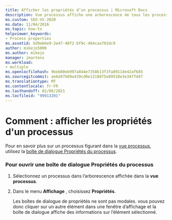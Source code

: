 ```yaml
---
title: Afficher les propriétés d’un processus | Microsoft Docs
description: Vue processus affiche une arborescence de tous les processus actifs sur votre système. Découvrez comment afficher les propriétés d’un processus qui s’affiche dans la vue processus.
ms.custom: SEO-VS-2020
ms.date: 11/04/2016
ms.topic: how-to
helpviewer_keywords:
- Process properties
ms.assetid: 5d9eb6e9-2e47-40f2-bf9c-464caa703dc9
author: mikejo5000
ms.author: mikejo
manager: jmartens
ms.workload:
- multiple
ms.openlocfilehash: 9beb80eb997a844e7358b13f3fa8911de42af685
ms.sourcegitcommit: ae6d47b09a439cd0e13180f5e89510e3e347fd47
ms.translationtype: MT
ms.contentlocale: fr-FR
ms.lasthandoff: 02/08/2021
ms.locfileid: "99913201"
---
```

# <a name="how-to-display-process-properties"></a>Comment : afficher les propriétés d'un processus
Pour en savoir plus sur un processus figurant dans la [vue processus](../debugger/processes-view.md), utilisez la [boîte de dialogue Propriétés du processus](../debugger/process-properties-dialog-box.md).

### <a name="to-open-a-process-properties-dialog-box"></a>Pour ouvrir une boîte de dialogue Propriétés du processus

1. Sélectionnez un processus dans l’arborescence affichée dans la **vue processus**.

2. Dans le menu **Affichage** , choisissez **Propriétés**.

   Les boîtes de dialogue de propriétés ne sont pas modales. vous pouvez donc cliquer sur un autre élément dans une fenêtre d’affichage et la boîte de dialogue affiche des informations sur l’élément sélectionné.